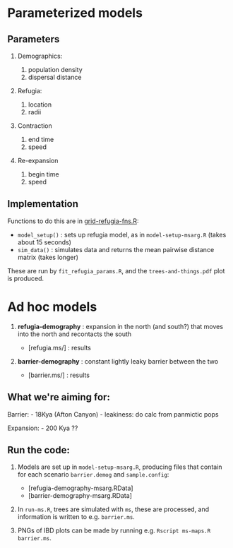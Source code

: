 # Parameterized models

## Parameters

1. Demographics:

    1. population density
    2. dispersal distance

2. Refugia:

    1. location
    2. radii

3. Contraction
    
    1. end time
    2. speed

4. Re-expansion

    1. begin time
    2. speed

## Implementation

Functions to do this are in [grid-refugia-fns.R](grid-refugia-fns.R):

- `model_setup()` : sets up refugia model, as in `model-setup-msarg.R` (takes about 15 seconds)
- `sim_data()` : simulates data and returns the mean pairwise distance matrix (takes longer)

These are run by `fit_refugia_params.R`, and the `trees-and-things.pdf` plot is produced.


# Ad hoc models

1.  **refugia-demography** : expansion in the north (and south?) that moves into the north and recontacts the south

    - [refugia.ms/] : results

2.  **barrier-demography** : constant lightly leaky barrier between the two

    - [barrier.ms/] : results

## What we're aiming for:

Barrier:
    - 18Kya  (Afton Canyon)
    - leakiness: do calc from panmictic pops

Expansion:
    - 200 Kya ??


## Run the code:

1.  Models are set up in `model-setup-msarg.R`, producing files
    that contain for each scenario `barrier.demog` and `sample.config`:
    
    * [refugia-demography-msarg.RData]
    * [barrier-demography-msarg.RData]

2.  In `run-ms.R`, trees are simulated with `ms`, these are processed, and information is written to e.g. `barrier.ms`.

3.  PNGs of IBD plots can be made by running e.g. `Rscript ms-maps.R barrier.ms`.
